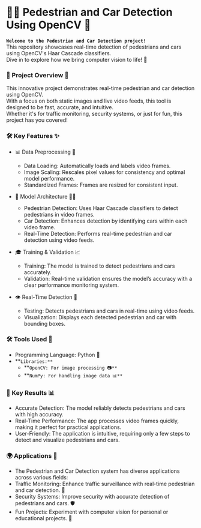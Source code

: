 # 🚶‍♂️ Pedestrian and Car Detection Using OpenCV 🚗 <br>
**`Welcome to the Pedestrian and Car Detection project!`** <br>
This repository showcases real-time detection of pedestrians and cars using OpenCV's Haar Cascade classifiers. <br>
Dive in to explore how we bring computer vision to life! 🌟 <br>

### 🚀 Project Overview 🧠 <br>
This innovative project demonstrates real-time pedestrian and car detection using OpenCV. <br>
With a focus on both static images and live video feeds, this tool is designed to be fast, accurate, and intuitive. <br>
Whether it's for traffic monitoring, security systems, or just for fun, this project has you covered! <br>

### 🛠️ Key Features ✨ <br>

* 📊 Data Preprocessing 📸 <br>
  * Data Loading: Automatically loads and labels video frames. <br>
  * Image Scaling: Rescales pixel values for consistency and optimal model performance. <br>
  * Standardized Frames: Frames are resized for consistent input. <br>

* 🔧 Model Architecture 🧑‍💻 <br>
  * Pedestrian Detection: Uses Haar Cascade classifiers to detect pedestrians in video frames. <br>
  * Car Detection: Enhances detection by identifying cars within each video frame. <br>
  * Real-Time Detection: Performs real-time pedestrian and car detection using video feeds. <br>

* 🎓 Training & Validation 📈 <br>
  * Training: The model is trained to detect pedestrians and cars accurately. <br>
  * Validation: Real-time validation ensures the model’s accuracy with a clear performance monitoring system. <br>

* 👁️ Real-Time Detection 💬 <br>
  * Testing: Detects pedestrians and cars in real-time using video feeds. <br>
  * Visualization: Displays each detected pedestrian and car with bounding boxes. <br>
  
### 🛠️ Tools Used 🧰 <br>

* Programming Language: Python 🐍 <br>
* **`Libraries:**` <br>
  * **`OpenCV: For image processing 📷**` <br>
  * **`NumPy: For handling image data 📊**` <br>

### 🎯 Key Results 📊 <br>

* Accurate Detection: The model reliably detects pedestrians and cars with high accuracy. <br>
* Real-Time Performance: The app processes video frames quickly, making it perfect for practical applications. <br>
* User-Friendly: The application is intuitive, requiring only a few steps to detect and visualize pedestrians and cars. <br>

### 🌍 Applications 🚀 <br>

* The Pedestrian and Car Detection system has diverse applications across various fields: <br>
* Traffic Monitoring: Enhance traffic surveillance with real-time pedestrian and car detection. 🚦 <br>
* Security Systems: Improve security with accurate detection of pedestrians and cars. 🛡️ <br>
* Fun Projects: Experiment with computer vision for personal or educational projects. 🎉 <br>
